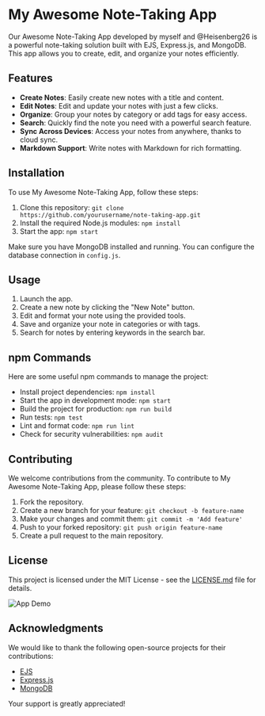 # My Awesome Note-Taking App

Our Awesome Note-Taking App developed by myself and @Heisenberg26 is a powerful note-taking solution built with EJS, Express.js, and MongoDB. This app allows you to create, edit, and organize your notes efficiently.

## Features

- **Create Notes**: Easily create new notes with a title and content.
- **Edit Notes**: Edit and update your notes with just a few clicks.
- **Organize**: Group your notes by category or add tags for easy access.
- **Search**: Quickly find the note you need with a powerful search feature.
- **Sync Across Devices**: Access your notes from anywhere, thanks to cloud sync.
- **Markdown Support**: Write notes with Markdown for rich formatting.

## Installation

To use My Awesome Note-Taking App, follow these steps:

1. Clone this repository: `git clone https://github.com/yourusername/note-taking-app.git`
2. Install the required Node.js modules: `npm install`
3. Start the app: `npm start`

Make sure you have MongoDB installed and running. You can configure the database connection in `config.js`.

## Usage

1. Launch the app.
2. Create a new note by clicking the "New Note" button.
3. Edit and format your note using the provided tools.
4. Save and organize your note in categories or with tags.
5. Search for notes by entering keywords in the search bar.

## npm Commands

Here are some useful npm commands to manage the project:

- Install project dependencies: `npm install`
- Start the app in development mode: `npm start`
- Build the project for production: `npm run build`
- Run tests: `npm test`
- Lint and format code: `npm run lint`
- Check for security vulnerabilities: `npm audit`

## Contributing

We welcome contributions from the community. To contribute to My Awesome Note-Taking App, please follow these steps:

1. Fork the repository.
2. Create a new branch for your feature: `git checkout -b feature-name`
3. Make your changes and commit them: `git commit -m 'Add feature'`
4. Push to your forked repository: `git push origin feature-name`
5. Create a pull request to the main repository.

## License

This project is licensed under the MIT License - see the [LICENSE.md](LICENSE.md) file for details.

![App Demo](link_to_demo.gif)

## Acknowledgments

We would like to thank the following open-source projects for their contributions:

- [EJS](https://github.com/mde/ejs)
- [Express.js](https://expressjs.com/)
- [MongoDB](https://www.mongodb.com)

Your support is greatly appreciated!
